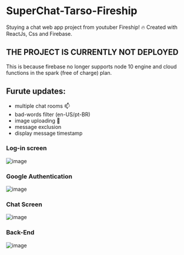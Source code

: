 # SuperChat-Tarso-Fireship

Stuying a chat web app project from youtuber Fireship! 🔥
Created with ReactJs, Css and Firebase.

## THE PROJECT IS CURRENTLY NOT DEPLOYED 
 This is because firebase no longer supports node 10 engine and cloud functions in the spark (free of charge) plan.

## Furute updates:
  - multiple chat rooms 📫 
  - bad-words filter (en-US/pt-BR)
  - image uploading 📎
  - message exclusion
  - display message timestamp

### Log-in screen

![image](https://user-images.githubusercontent.com/95001225/175851267-6b375067-4844-4e2c-b5db-8a05e8ccced2.png)

### Google Authentication

![image](https://user-images.githubusercontent.com/95001225/175851379-a8d0d15f-186f-4c65-9b84-3244ad1dddd5.png)


### Chat Screen

![image](https://user-images.githubusercontent.com/95001225/175852000-039fef15-03c6-48be-a248-e87805e8fe54.png)

### Back-End 

![image](https://user-images.githubusercontent.com/95001225/175852023-b65c8aa0-f8ac-4257-934f-5a83fdca0f95.png)


